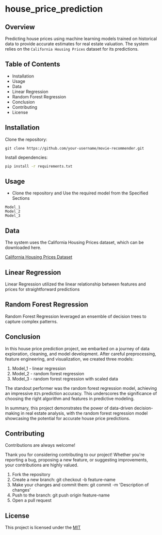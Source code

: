 # house_price_prediction
## Overview

Predicting house prices using machine learning models trained on historical data to provide accurate estimates for real estate valuation.
The system relies on the `California Housing Prices` dataset for its predictions.

## Table of Contents
- Installation
- Usage
- Data
- Linear Regression
- Random Forest Regression
- Conclusion
- Contributing
- License


## Installation

Clone the repository:

```git
git clone https://github.com/your-username/movie-recommender.git
```
Install dependencies:
```bash
pip install -r requirements.txt
```


## Usage
- Clone the repository and Use the required model from the Specified Sections

```ipynb
Model_1
Model_2
Model_3
```


## Data
The system uses the California Housing Prices dataset, which can be downloaded here.

[California Housing Prices Dataset](https://www.kaggle.com/datasets/camnugent/california-housing-prices)


## Linear Regression
Linear Regression utilized the linear relationship between features and prices for straightforward predictions

## Random Forest Regression
Random Forest Regression leveraged an ensemble of decision trees to capture complex patterns.

## Conclusion

In this house price prediction project, we embarked on a journey of data exploration, cleaning, and model development. After careful preprocessing, feature engineering, and visualization, we created three models: 
1. Model_1 - linear regression 
2. Model_2 - random forest regression 
3. Model_3 - random forest regression with scaled data 

The standout performer was the random forest regression model, achieving an impressive `81%` prediction accuracy. This underscores the significance of choosing the right algorithm and features in predictive modeling.

In summary, this project demonstrates the power of data-driven decision-making in real estate analysis, with the random forest regression model showcasing the potential for accurate house price predictions.

## Contributing

Contributions are always welcome!

Thank you for considering contributing to our project! Whether you're reporting a bug, proposing a new feature, or suggesting improvements, your contributions are highly valued.

1. Fork the repository
2. Create a new branch: git checkout -b feature-name
3. Make your changes and commit them: git commit -m 'Description of changes'
4. Push to the branch: git push origin feature-name
5. Open a pull request


## License

This project is licensed under the [MIT](https://choosealicense.com/licenses/mit/)

